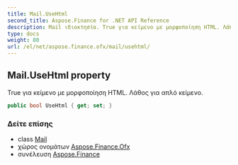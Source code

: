 ```yaml
---
title: Mail.UseHtml
second_title: Aspose.Finance for .NET API Reference
description: Mail ιδιοκτησία. True για κείμενο με μορφοποίηση HTML. Λάθος για απλό κείμενο.
type: docs
weight: 80
url: /el/net/aspose.finance.ofx/mail/usehtml/
---
```

## Mail.UseHtml property

True για κείμενο με μορφοποίηση HTML. Λάθος για απλό κείμενο.

```csharp
public bool UseHtml { get; set; }
```

### Δείτε επίσης

* class [Mail](../)
* χώρος ονομάτων [Aspose.Finance.Ofx](../../mail/)
* συνέλευση [Aspose.Finance](../../../)


